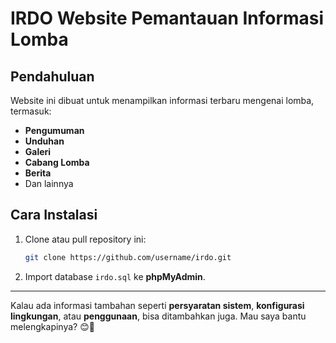 # **IRDO Website Pemantauan Informasi Lomba**  

## **Pendahuluan**  
Website ini dibuat untuk menampilkan informasi terbaru mengenai lomba, termasuk:  
- **Pengumuman**  
- **Unduhan**  
- **Galeri**  
- **Cabang Lomba**  
- **Berita**  
- Dan lainnya  

## **Cara Instalasi**  
1. Clone atau pull repository ini:  
   ```sh
   git clone https://github.com/username/irdo.git
   ```
2. Import database `irdo.sql` ke **phpMyAdmin**.  

---

Kalau ada informasi tambahan seperti **persyaratan sistem**, **konfigurasi lingkungan**, atau **penggunaan**, bisa ditambahkan juga. Mau saya bantu melengkapinya? 😊🚀